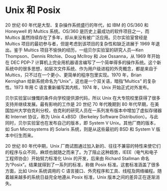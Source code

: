 # Unix 和 Posix

20 世纪 60 年代是大型、复杂操作系统盛行的年代，如 IBM 的 OS/360 和 Honeywell 的 Multics 系统。OS/360 是历史上最成功的软件项目之一，而 Multics 虽然持续存在了多年，却从来没有被广泛应用。贝尔实验室曾经是 Multics 项目的最初参与者，但是考虑到该项目的复杂性和缺乏进展于 1969 年退出。鉴于 Multics 项目不愉快的经历，一组贝尔实验室的研究人员—Ken Thompson、Dennis Ritchie、Doug Mcllroy 和 Joe Ossanna，从 1969 年开始在 DEC PDP-7 计算机上完全用机器语言编写了一个简单得多的操作系统。这个新系统中的很多思想，如层次文件系统、作为用户级进程的外壳概念，都是来自于 Multics，只不过在一个更小、更简单的程序包里实现。1970 年，Brian Kernighan 给新系统命名为“Unix”，这也是一个双关语，暗指“Multics” 的复杂性。1973 年用 C 语言重新编写其内核，1974 年，Unix 开始正式对外发布。

贝尔实验室以慷慨的条件向学校提供源代码，所以 Unix 在大专院校里获得了很多支持并继续发展。最有影响的工作是 20 世纪 70 年代晚期到 80 年代早期，在美国加州大学伯克利分校，伯克利的研究人员在一系列发布版本中增加了虚拟存储器和 Internet 协议，称为 Unix 4.xBSD（Berkeley Software Distribution）。与此同时，贝尔实验室也在发布自己的版本，即 System V Unix。其他厂商的版本，如 Sun Microsystems 的 Solaris 系统，则是从这些最初的 BSD 和 System V 版本中衍生而来。

20 世纪 80 年代中期，Unix 厂商试图通过加入新的、往往不兼容的特性来使它们的程序与众不同，麻烦也就随之而来了。为了阻止这种趋势，IEEE（电气和电子工程师协会）开始努力标准化 Unix 的开发，后来由 Richard Stallman 命名为“Posix”。结果就得到了一系列的标准，称做 Posix 标准。这套标准涵盖了很多方面，比如 Unix 系统调用的 C 语言接口、外壳程序和工具、线程及网络编程。随着越来越多的系统日益完全地遵从 Posix 标准，Unix 版本之间的差异正在逐渐消失。
